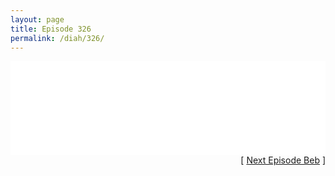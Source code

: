 ```yaml
---
layout: page
title: Episode 326
permalink: /diah/326/
---
```


<iframe allowfullscreen="true" frameborder="0" style="width:100%;" marginheight="0" marginwidth="0" mozallowfullscreen="true" scrolling="NO" src="//gdriveplayer.us/embed2.php?link=pihFjEvypPcnf%252FXFyTYBhQbXS6%252BuEV5SXbHiI1vPAPxQv%252BDXnxIctkAAbNpQOqVGDIAokF00%252B4qVD1pRURTl3c03l9koOZBxoooiRjBr4tXvgYkJ7bTIPwPwNo%252F76VrwHKt011JzaVGHno%252FbiUiRp5rB%252FEr5ohTmwe9CR1ZB7kalIaAImiiRGsPyjId8V%252BmEXhlZI11OrXJZgU3ww1swaR&amp;no_adult=yes" webkitallowfullscreen="true"></iframe>

<div align="right">[ <a href="/diah/327/">Next Episode Beb</a> ]</div>

